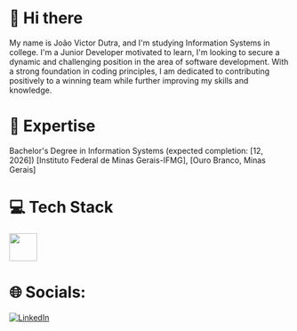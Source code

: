 # 👋 Hi there

My name is João Victor Dutra, and I'm studying Information Systems in college.
I'm a Junior Developer motivated to learn, I'm looking to secure a dynamic and challenging position in the area of ​​software development. With a strong foundation in coding principles, I am dedicated to contributing positively to a winning team while further improving my skills and knowledge.


# 🚀 Expertise

Bachelor's Degree in Information Systems (expected completion: [12, 2026])
[Instituto Federal de Minas Gerais-IFMG], [Ouro Branco, Minas Gerais]



# 💻 Tech Stack
<p><code><a href="https://www.java.com/pt-BR/download/help/index.html" target="_blank"><img
height="50" src="https://www.vectorlogo.zone/logos/java/java-horizontal.svg"></a></code></p>


# 🌐 Socials:
[![LinkedIn](https://img.shields.io/badge/LinkedIn-%230077B5.svg?logo=linkedin&logoColor=white)]()
